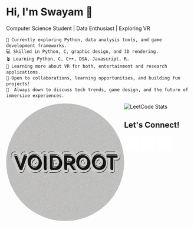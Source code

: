 # Hi, I'm Swayam 👋
Computer Science Student | Data Enthusiast |  Exploring VR

```first
🔭 Currently exploring Python, data analysis tools, and game development frameworks.
💻 Skilled in Python, C, graphic design, and 3D rendering.
🪴 Learning Python, C, C++, DSA, Javascript, R.
🌱 Learning more about VR for both, entertainment and research applications.
🤔 Open to collaborations, learning opportunities, and building fun projects!
💬  Always down to discuss tech trends, game design, and the future of immersive experiences. 
```

<img src="VoidRoot.png" width="320px" align="left" style="border-radius: 50%">

![LeetCode Stats](https://leetcard.jacoblin.cool/SwayamTakkamore?ext=heatmap&theme=wtf&font=M+PLUS+Rounded+1c&border=2&radius=20)

**Let's Connect!**
----------------------
[<img src="mail.svg" height="40px" padding-left="10px" align="center" background="white">](mailto:takkamoreswayam@gmail.com)
[<img src="linkedin.svg" height="40px" padding-left="100px" align="center">](https://www.linkedin.com/in/swayam-voidroot)
[<img src="instagram.svg" height="40px" padding-left="10px" align="center">](https://www.instagram.com/swayam_voidroot)
